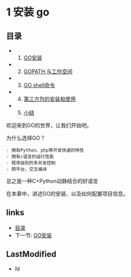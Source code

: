 # 1 安装 go 

## 目录
   * 1. [GO安装](1.1.md)
   * 2. [GOPATH 与工作空间](1.2.md)
   * 3. [GO shell命令](1.3.md)
   * 4. [第三方包的安装和使用](1.4.html)
   * 5. [小结](1.5.md)

欢迎来到GO的世界，让我们开始吧。

为什么选择GO？
	
	- 拥有Python、php等开发快速的特性
	- 拥有c语言的运行性能
	- 程序级别的多并发控制
	- 跨平台，交叉编译
总之是一种C+Python动静结合的好语言

在本章中，讲述GO的安装、以及如何配置项目信息。

## links
   * [目录](<preface.md>)
   * 下一节: [GO安装](<1.1.md>)

## LastModified 
   * $Id$